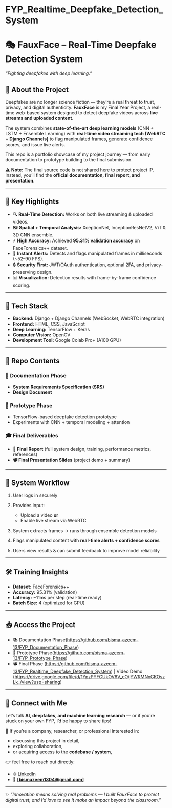 # FYP_Realtime_Deepfake_Detection_System

# 🎭 FauxFace – Real-Time Deepfake Detection System

*“Fighting deepfakes with deep learning.”*

## 📌 About the Project

Deepfakes are no longer science fiction — they’re a real threat to trust, privacy, and digital authenticity. **FauxFace** is my Final Year Project, a real-time web-based system designed to detect deepfake videos across **live streams and uploaded content**.

The system combines **state-of-the-art deep learning models** (CNN + LSTM + Ensemble Learning) with **real-time video streaming tech (WebRTC + Django Channels)** to flag manipulated frames, generate confidence scores, and issue live alerts.

This repo is a portfolio showcase of my project journey — from early documentation to prototype building to the final submission.

⚠️ **Note:** The final source code is not shared here to protect project IP. Instead, you’ll find the **official documentation, final report, and presentation**.

---

## 🧠 Key Highlights

* 🔍 **Real-Time Detection:** Works on both live streaming & uploaded videos.
* 🖼 **Spatial + Temporal Analysis:** XceptionNet, InceptionResNetV2, ViT & 3D CNN ensemble.
* ⚡ **High Accuracy:** Achieved **95.31% validation accuracy** on FaceForensics++ dataset.
* 🔔 **Instant Alerts:** Detects and flags manipulated frames in milliseconds (\~52–90 FPS).
* 🔒 **Security First:** JWT/OAuth authentication, optional 2FA, and privacy-preserving design.
* 📊 **Visualization:** Detection results with frame-by-frame confidence scoring.

---

## 🧩 Tech Stack

* **Backend:** Django + Django Channels (WebSocket, WebRTC integration)
* **Frontend:** HTML, CSS, JavaScript
* **Deep Learning:** TensorFlow + Keras 
* **Computer Vision:** OpenCV
* **Development Tool:** Google Colab Pro+ (A100 GPU)

---

## 📂 Repo Contents

### 📄 Documentation Phase

* **System Requirements Specification (SRS)**
* **Design Document**

### 🧪 Prototype Phase

* TensorFlow-based deepfake detection prototype
* Experiments with CNN + temporal modeling + attention

### 🎓 Final Deliverables

* **📑 Final Report** (full system design, training, performance metrics, references)
* **📽️ Final Presentation Slides** (project demo + summary)

---

## 🚀 System Workflow

1. User logs in securely 
2. Provides input:

   * Upload a video **or**
   * Enable live stream via WebRTC
3. System extracts frames → runs through ensemble detection models
4. Flags manipulated content with **real-time alerts + confidence scores**
5. Users view results & can submit feedback to improve model reliability

---

## 🛠 Training Insights

* **Dataset:** FaceForensics++
* **Accuracy:** 95.31% (validation)
* **Latency:** \~11ms per step (real-time ready)
* **Batch Size:** 4 (optimized for GPU)

---

## 📥 Access the Project

* 📚 Documentation Phase(https://github.com/bisma-azeem-13/FYP_Documentation_Phase) 
* 📑 Prototype Phase(https://github.com/bisma-azeem-13/FYP_Prototype_Phase)
* 📽️ Final Phase (https://github.com/bisma-azeem-13/FYP_Realtime_Deepfake_Detection_System) | Video Demo (https://drive.google.com/file/d/1YpzPYFCUkOV6V_cOijYWRMNxCKOszLk_/view?usp=sharing)


---

## 💬 Connect with Me

Let’s talk **AI, deepfakes, and machine learning research** — or if you’re stuck on your own FYP, I’d be happy to share tips!

💼 If you’re a company, researcher, or professional interested in:

* discussing this project in detail,
* exploring collaboration,
* or acquiring access to the **codebase / system**,

👉 feel free to reach out directly:

* 🌐 [LinkedIn](https://www.linkedin.com/in/bisma-azeem-qureshi/)
* 📧 **[bismazeem1304@gmail.com]**

---

✨ *“Innovation means solving real problems — I built FauxFace to protect digital trust, and I’d love to see it make an impact beyond the classroom.”*


